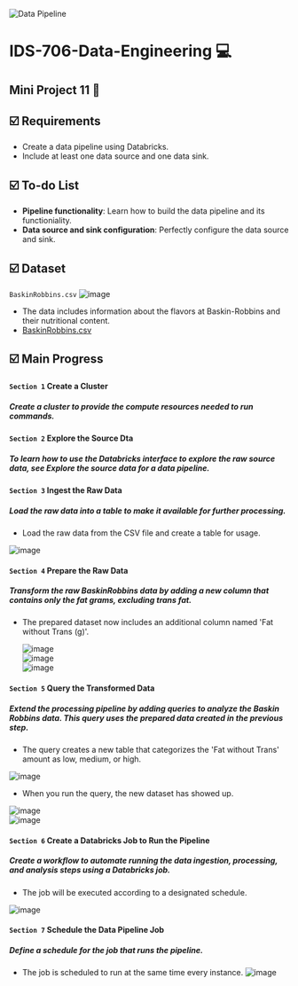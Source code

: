 ![Data Pipeline](https://github.com/nogibjj/IDS706-Mini-Project-11-sp699/actions/workflows/cicd.yml/badge.svg)
# IDS-706-Data-Engineering :computer:

## Mini Project 11 :page_facing_up: 

## :ballot_box_with_check: Requirements
* Create a data pipeline using Databricks.</br>
* Include at least one data source and one data sink.</br>

## :ballot_box_with_check: To-do List
* __Pipeline functionality__: Learn how to build the data pipeline and its functioniality.</br>
* __Data source and sink configuration__: Perfectly configure the data source and sink.

## :ballot_box_with_check: Dataset
`BaskinRobbins.csv`
  ![image](https://github.com/suim-park/Mini-Project-11/assets/143478016/2fc283f8-e1ef-4997-9d2e-8d6daeb70196) </br>
  - The data includes information about the flavors at Baskin-Robbins and their nutritional content.
  - [BaskinRobbins.csv](https://github.com/nogibjj/IDS706-Mini-Project-11-sp699/blob/main/BaskinRobbins.csv)

## :ballot_box_with_check: Main Progress
#### `Section 1` Create a Cluster
##### Create a cluster to provide the compute resources needed to run commands.

#### `Section 2` Explore the Source Dta
##### To learn how to use the Databricks interface to explore the raw source data, see Explore the source data for a data pipeline.

#### `Section 3` Ingest the Raw Data
##### Load the raw data into a table to make it available for further processing.
* Load the raw data from the CSV file and create a table for usage.

![image](https://github.com/suim-park/Mini-Project-11/assets/143478016/b87f9aed-6b1d-4b20-ac79-32e3518d4773)

#### `Section 4` Prepare the Raw Data
##### Transform the raw BaskinRobbins data by adding a new column that contains only the fat grams, excluding trans fat.
* The prepared dataset now includes an additional column named 'Fat without Trans (g)'.

  ![image](https://github.com/suim-park/Mini-Project-11/assets/143478016/02e06469-dece-4a8c-ae8a-3687fac90cad) </br>
  ![image](https://github.com/nogibjj/IDS706-Mini-Project-11-sp699/assets/143478016/27302932-fdd1-4f7b-8d57-b6346fbd848c) </br>
  ![image](https://github.com/nogibjj/IDS706-Mini-Project-11-sp699/assets/143478016/84e31ed2-8dc2-4683-8ccd-21f20ee9e5e5)

#### `Section 5` Query the Transformed Data
##### Extend the processing pipeline by adding queries to analyze the Baskin Robbins data. This query uses the prepared data created in the previous step.
* The query creates a new table that categorizes the 'Fat without Trans' amount as low, medium, or high.

![image](https://github.com/nogibjj/IDS706-Mini-Project-11-sp699/assets/143478016/4dd6eb7d-0bd7-435f-b1db-6b1882d0ccb7) </br>
* When you run the query, the new dataset has showed up.

![image](https://github.com/nogibjj/IDS706-Mini-Project-11-sp699/assets/143478016/e09cd9a2-1566-4294-8de3-fa45d977de50) </br>
![image](https://github.com/nogibjj/IDS706-Mini-Project-11-sp699/assets/143478016/31233e21-8334-4298-8712-2051e292a443)

#### `Section 6` Create a Databricks Job to Run the Pipeline
##### Create a workflow to automate running the data ingestion, processing, and analysis steps using a Databricks job.
* The job will be executed according to a designated schedule.

![image](https://github.com/nogibjj/IDS706-Mini-Project-11-sp699/assets/143478016/4cd05475-9796-49c1-a8de-879f1adaf3dc) </br>

#### `Section 7` Schedule the Data Pipeline Job
##### Define a schedule for the job that runs the pipeline.
* The job is scheduled to run at the same time every instance.
![image](https://github.com/nogibjj/IDS706-Mini-Project-11-sp699/assets/143478016/e7ad3f34-2185-4f52-a743-662b7d8d372c)
